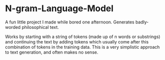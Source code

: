 # N-gram-Language-Model
A fun little project I made while bored one afternoon. Generates badly-worded philosophical text. 

Works by starting with a string of tokens (made up of n words or substrings) and continuing the text by adding tokens which usually come after this combination of tokens in the training data. This is a very simplistic approach to text generation, and often makes no sense. 
